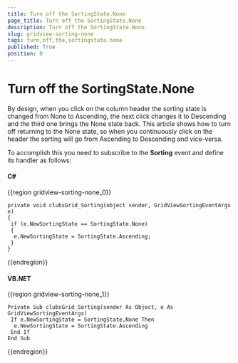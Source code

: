 ```yaml
---
title: Turn off the SortingState.None
page_title: Turn off the SortingState.None
description: Turn off the SortingState.None
slug: gridview-sorting-none
tags: turn,off,the,sortingstate.none
published: True
position: 0
---
```


# Turn off the SortingState.None

By design, when you click on the column header the sorting state is changed from None to Ascending, the next click changes it to Descending and the third one brings the None state back. This article shows how to turn off returning to the None state, so when you continuously click on the header the sorting will go from Ascending to Descending and vice-versa. 

To accomplish this you need to subscribe to the __Sorting__ event and define its handler as follows:

#### __C#__

{{region gridview-sorting-none_0}}

	private void clubsGrid_Sorting(object sender, GridViewSortingEventArgs e)
	{
	 if (e.NewSortingState == SortingState.None)
	 {
	  e.NewSortingState = SortingState.Ascending; 
	 }
	}
{{endregion}}

#### __VB.NET__

{{region gridview-sorting-none_1}}

	Private Sub clubsGrid_Sorting(sender As Object, e As GridViewSortingEventArgs)
	 If e.NewSortingState = SortingState.None Then
	  e.NewSortingState = SortingState.Ascending
	 End If
	End Sub
{{endregion}}






